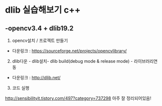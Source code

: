 dlib 실습해보기 c++
=================================================
-opencv3.4 + dlib19.2
---------------------


1. opencv설치 / 프로젝트 만들기
  - 다운링크 : https://sourceforge.net/projects/opencvlibrary/
2. dlib다운 - dlib설치- dlib build(debug mode & release mode) - 라이브러리연동
  - 다운링크 : http://dlib.net/
3. 코드 실행

http://sensibilityit.tistory.com/497?category=737298 
아주 잘 정리되어있음! 
